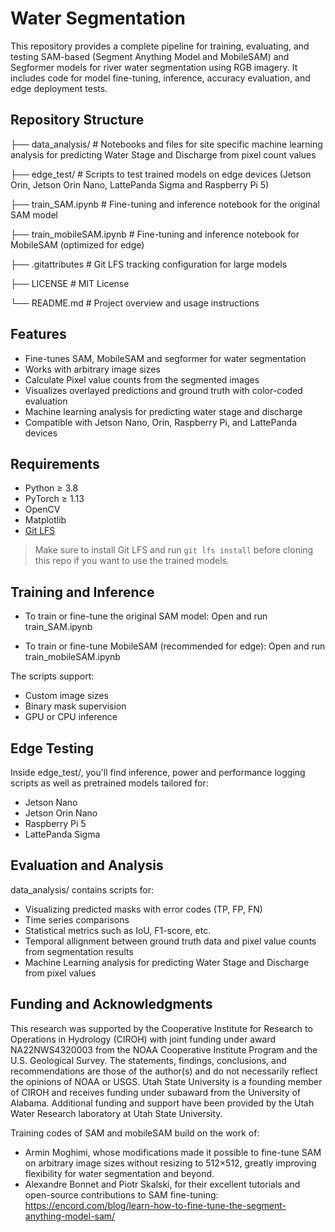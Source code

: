 # Water Segmentation

This repository provides a complete pipeline for training, evaluating, and testing SAM-based (Segment Anything Model and MobileSAM) and Segformer models for river water segmentation using RGB imagery. It includes code for model fine-tuning, inference, accuracy evaluation, and edge deployment tests.

## Repository Structure

├── data_analysis/ # Notebooks and files for site specific machine learning analysis for predicting Water Stage and Discharge from pixel count values

├── edge_test/ # Scripts to test trained models on edge devices (Jetson Orin, Jetson Orin Nano, LattePanda Sigma and Raspberry Pi 5)

├── train_SAM.ipynb # Fine-tuning and inference notebook for the original SAM model

├── train_mobileSAM.ipynb # Fine-tuning and inference notebook for MobileSAM (optimized for edge)

├── .gitattributes # Git LFS tracking configuration for large models

├── LICENSE # MIT License

└── README.md # Project overview and usage instructions

## Features

- Fine-tunes SAM, MobileSAM and segformer for water segmentation
- Works with arbitrary image sizes
- Calculate Pixel value counts from the segmented images
- Visualizes overlayed predictions and ground truth with color-coded evaluation
- Machine learning analysis for predicting water stage and discharge
- Compatible with Jetson Nano, Orin, Raspberry Pi, and LattePanda devices

## Requirements

- Python ≥ 3.8
- PyTorch ≥ 1.13
- OpenCV
- Matplotlib
- [Git LFS](https://git-lfs.com/)

> Make sure to install Git LFS and run `git lfs install` before cloning this repo if you want to use the trained models.

## Training and Inference
- To train or fine-tune the original SAM model:
Open and run train_SAM.ipynb

- To train or fine-tune MobileSAM (recommended for edge):
Open and run train_mobileSAM.ipynb

The scripts support:

- Custom image sizes
- Binary mask supervision
- GPU or CPU inference

## Edge Testing
Inside edge_test/, you'll find inference, power and performance logging scripts as well as pretrained models tailored for:

- Jetson Nano
- Jetson Orin Nano
- Raspberry Pi 5
- LattePanda Sigma

## Evaluation and Analysis
data_analysis/ contains scripts for:

- Visualizing predicted masks with error codes (TP, FP, FN)
- Time series comparisons
- Statistical metrics such as IoU, F1-score, etc.
- Temporal allignment between ground truth data and pixel value counts from segmentation results
- Machine Learning analysis for predicting Water Stage and Discharge from pixel values

## Funding and Acknowledgments
This research was supported by the Cooperative Institute for Research to Operations in Hydrology (CIROH) with joint funding under award NA22NWS4320003 from the NOAA Cooperative Institute Program and the U.S. Geological Survey. The statements, findings, conclusions, and recommendations are those of the author(s) and do not necessarily reflect the opinions of NOAA or USGS. Utah State University is a founding member of CIROH and receives funding under subaward from the University of Alabama. Additional funding and support have been provided by the Utah Water Research laboratory at Utah State University.

Training codes of SAM and mobileSAM build on the work of:
- Armin Moghimi, whose modifications made it possible to fine-tune SAM on arbitrary image sizes without resizing to 512×512, greatly improving flexibility for water segmentation and beyond.
- Alexandre Bonnet and Piotr Skalski, for their excellent tutorials and open-source contributions to SAM fine-tuning: https://encord.com/blog/learn-how-to-fine-tune-the-segment-anything-model-sam/
